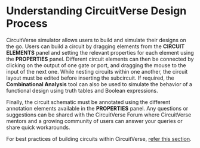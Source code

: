 
# Understanding CircuitVerse Design Process

CircuitVerse simulator allows users to build and simulate their designs on the go. Users can build a circuit by dragging elements from the **CIRCUIT ELEMENTS** panel and setting the relevant properties for each element using the **PROPERTIES** panel. Different circuit elements can then be connected by clicking on the output of one gate or port, and dragging the mouse to the input of the next one. While nesting circuits within one another, the circuit layout must be edited before inserting the subcircuit. If required, the **Combinational Analysis** tool can also be used to simulate the behavior of a functional design using truth tables and Boolean expressions.

Finally, the circuit schematic must be annotated using the different annotation elements available in the **PROPERTIES** panel. Any questions or suggestions can be shared with the CircuitVerse Forum where CircuitVerse mentors and a growing community of users can answer your queries or share quick workarounds.

For best practices of building circuits within CircuitVerse, [refer this section](/chapter2/3bestpracticescv.md).

